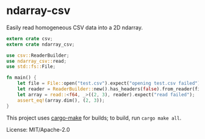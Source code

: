 # ndarray-csv

Easily read homogeneous CSV data into a 2D ndarray.

```rust
extern crate csv;
extern crate ndarray_csv;

use csv::ReaderBuilder;
use ndarray_csv::read;
use std::fs::File;

fn main() {
    let file = File::open("test.csv").expect("opening test.csv failed");
    let reader = ReaderBuilder::new().has_headers(false).from_reader(file);
    let array = read::<f64, _>((2, 3), reader).expect("read failed");
    assert_eq!(array.dim(), (2, 3));
}
```

This project uses [cargo-make](https://sagiegurari.github.io/cargo-make/) for builds; to build,
run `cargo make all`.

License: MIT/Apache-2.0
